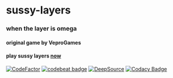 # sussy-layers
### when the layer is omega
#### original game by VeproGames
#### play sussy layers <a href='https://jwklong.github.io/sussy-layers'>now</a>
[![CodeFactor](https://www.codefactor.io/repository/github/jwklong/sussy-layers/badge)](https://www.codefactor.io/repository/github/jwklong/sussy-layers)
[![codebeat badge](https://codebeat.co/badges/47fab660-516b-4e9c-ab3a-696e8c989baa)](https://codebeat.co/projects/github-com-jwklong-sussy-layers-main)
[![DeepSource](https://deepsource.io/gh/jwklong/sussy-layers.svg/?label=active+issues&show_trend=true)](https://deepsource.io/gh/jwklong/sussy-layers/?ref=repository-badge)
[![Codacy Badge](https://app.codacy.com/project/badge/Grade/8d475a1fb4a54f89ab9d54aa90fee58b)](https://www.codacy.com/gh/jwklong/sussy-layers/dashboard?utm_source=github.com&amp;utm_medium=referral&amp;utm_content=jwklong/sussy-layers&amp;utm_campaign=Badge_Grade)

